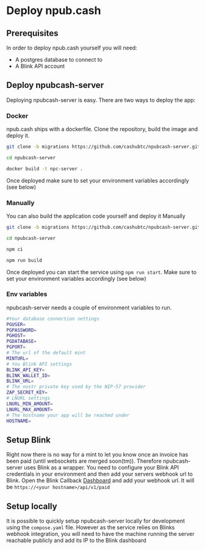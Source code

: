 # Deploy npub.cash

## Prerequisites

In order to deploy npub.cash yourself you will need:

- A postgres database to connect to
- A Blink API account

## Deploy npubcash-server

Deploying npubcash-server is easy. There are two ways to deploy the app:

### Docker

npub.cash ships with a dockerfile. Clone the repository, build the image and deploy it.

```sh
git clone -b migrations https://github.com/cashubtc/npubcash-server.git

cd npubcash-server

docker build -t npc-server .
```

Once deployed make sure to set your environment variables accordingly (see below)

### Manually

You can also build the application code yourself and deploy it Manually

```sh
git clone -b migrations https://github.com/cashubtc/npubcash-server.git

cd npubcash-server

npm ci

npm run build
```

Once deployed you can start the service using `npm run start`. Make sure to set your environment variables accordingly (see below)

### Env variables

npubcash-server needs a couple of environment variables to run.

```sh
#Your database connection settings
PGUSER=
PGPASSWORD=
PGHOST=
PGDATABASE=
PGPORT=
# The url of the default mint
MINTURL=
# You Blink API settings
BLINK_API_KEY=
BLINK_WALLET_ID=
BLINK_URL=
# The nostr private key used by the NIP-57 provider
ZAP_SECRET_KEY=
# LNURL settings
LNURL_MIN_AMOUNT=
LNURL_MAX_AMOUNT=
# The hostname your app will be reached under
HOSTNAME=
```

## Setup Blink

Right now there is no way for a mint to let you know once an invoice has been paid (until websockets are merged soon(tm)).
Therefore npubcash-server uses Blink as a wrapper. You need to configure your Blink API credentials in your environment and then add your servers webhook url to Blink.
Open the Blink Callback [Dashboard](https://dashboard.blink.sv/callback) and add your webhook url. It will be `https://<your hostname>/api/v1/paid`

## Setup locally

It is possible to quickly setup npubcash-server locally for development using the `compose.yaml` file.
However as the service relies on Blinks webhook integration, you will need to have the machine running the server reachable publicly and add its IP to the Blink dashboard
